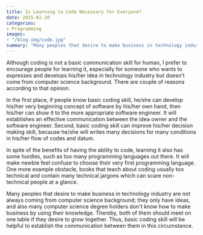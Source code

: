 ```yaml
---
title: Is Learning to Code Necessary for Everyone?
date: 2015-01-28
categories:
- Programming
images:
- "/blog-img/code.jpg"
summary: "Many peoples that desire to make business in technology industry are not always coming from computer science background."
---
```


Although coding is not a basic communication skill for human, I prefer to encourage people for learning it, especially for someone who wants to expresses and develops his/her idea in technology industry but doesn't come from computer science background. There are couple of reasons according to that opinion.

In the first place, if people know basic coding skill, he/she can develop his/her very beginning concept of software by his/her own hand, then his/her can show it to the more appropriate software engineer. It will establishes an effective communication between the idea owner and the software engineer. Second, basic coding skill can improve his/her decision making skill, because he/she will writes many decisions for many conditions in his/her flow of codes and datum.

In spite of the benefits of having the ability to code, learning it also has some hurdles, such as too many programming languages out there. It will make newbie feel confuse to choose their very first programming language. One more example obstacle, books that teach about coding usually too technical and contain many technical jargons which can scare non-technical people at a glance.

Many peoples that desire to make business in technology industry are not always coming from computer science background; they only have ideas, and also many computer science degree holders don't know how to make business by using their knowledge. Thereby, both of them should meet on one table if they desire to grow together. Thus, basic coding skill will be helpful to establish the communication between them in this circumstance.

